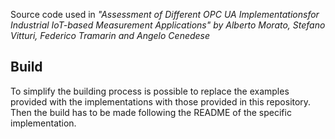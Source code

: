 Source code used in *"Assessment of Different OPC UA Implementationsfor Industrial IoT-based Measurement Applications" by Alberto Morato, Stefano Vitturi, Federico Tramarin and Angelo Cenedese*

## Build
To simplify the building process is possible to replace the examples provided with the implementations with those provided in this repository. Then the build has to be made following the README of the specific implementation.